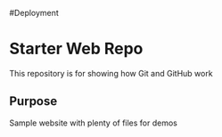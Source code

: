 







#Deployment 


# Starter Web Repo

This repository is for showing how Git and GitHub work

## Purpose

Sample website with plenty of files for demos
